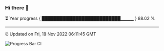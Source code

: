 ### Hi there 👋

⏳ Year progress { ██████████████████████████▁▁▁▁ } 88.02 %

---

⏰ Updated on Fri, 18 Nov 2022 06:11:45 GMT

![Progress Bar CI](https://github.com/Shyam-Makwana/GitHub-Actions-Demo/workflows/Progress%20Bar%20CI/badge.svg)

